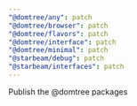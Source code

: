 ```yaml
---
"@domtree/any": patch
"@domtree/browser": patch
"@domtree/flavors": patch
"@domtree/interface": patch
"@domtree/minimal": patch
"@starbeam/debug": patch
"@starbeam/interfaces": patch
---
```


Publish the @domtree packages
